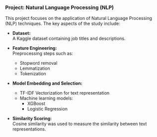 ### Project: Natural Language Processing (NLP)

This project focuses on the application of Natural Language Processing (NLP) techniques. The key aspects of the study include:

- **Dataset:**  
  A Kaggle dataset containing job titles and descriptions.  

- **Feature Engineering:**  
  Preprocessing steps such as:
  - Stopword removal
  - Lemmatization
  - Tokenization

- **Model Embedding and Selection:**  
  - TF-IDF Vectorization for text representation  
  - Machine learning models:
    - XGBoost
    - Logistic Regression

- **Similarity Scoring:**  
  Cosine similarity was used to measure the similarity between text representations.
